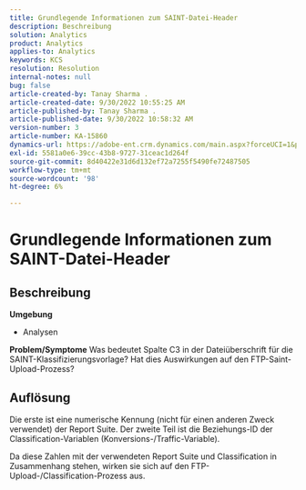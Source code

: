 ```yaml
---
title: Grundlegende Informationen zum SAINT-Datei-Header
description: Beschreibung
solution: Analytics
product: Analytics
applies-to: Analytics
keywords: KCS
resolution: Resolution
internal-notes: null
bug: false
article-created-by: Tanay Sharma .
article-created-date: 9/30/2022 10:55:25 AM
article-published-by: Tanay Sharma .
article-published-date: 9/30/2022 10:58:32 AM
version-number: 3
article-number: KA-15860
dynamics-url: https://adobe-ent.crm.dynamics.com/main.aspx?forceUCI=1&pagetype=entityrecord&etn=knowledgearticle&id=bbc6275e-ae40-ed11-9db1-0022480868ff
exl-id: 5581a0e6-39cc-43b8-9727-31ceac1d264f
source-git-commit: 8d40422e31d6d132ef72a7255f5490fe72487505
workflow-type: tm+mt
source-wordcount: '98'
ht-degree: 6%

---
```


# Grundlegende Informationen zum SAINT-Datei-Header

## Beschreibung

<b>Umgebung</b>
- Analysen



<b>Problem/Symptome</b>
Was bedeutet Spalte C3 in der Dateiüberschrift für die SAINT-Klassifizierungsvorlage? Hat dies Auswirkungen auf den FTP-Saint-Upload-Prozess?


## Auflösung


Die erste ist eine numerische Kennung (nicht für einen anderen Zweck verwendet) der Report Suite. Der zweite Teil ist die Beziehungs-ID der Classification-Variablen (Konversions-/Traffic-Variable).

Da diese Zahlen mit der verwendeten Report Suite und Classification in Zusammenhang stehen, wirken sie sich auf den FTP-Upload-/Classification-Prozess aus.
